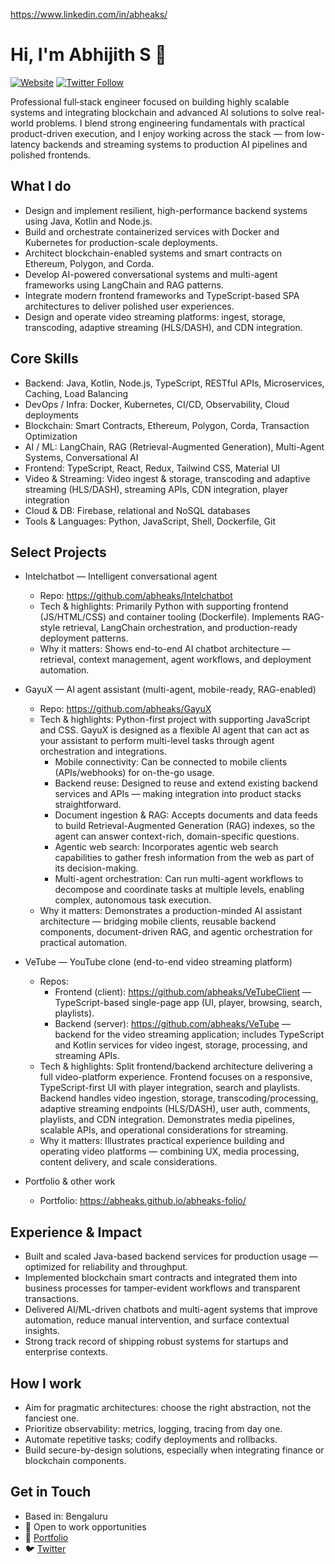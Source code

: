 https://www.linkedin.com/in/abheaks/
# Hi, I'm Abhijith S 👋

[![Website](https://img.shields.io/badge/Portfolio-abheaks.me-blue)](https://abheaks.github.io/abheaks-folio/)
[![Twitter Follow](https://img.shields.io/twitter/follow/abheaks?style=social)](https://twitter.com/abheaks)

Professional full‑stack engineer focused on building highly scalable systems and integrating blockchain and advanced AI solutions to solve real-world problems. I blend strong engineering fundamentals with practical product-driven execution, and I enjoy working across the stack — from low-latency backends and streaming systems to production AI pipelines and polished frontends.

## What I do

- Design and implement resilient, high-performance backend systems using Java, Kotlin and Node.js.
- Build and orchestrate containerized services with Docker and Kubernetes for production-scale deployments.
- Architect blockchain-enabled systems and smart contracts on Ethereum, Polygon, and Corda.
- Develop AI-powered conversational systems and multi-agent frameworks using LangChain and RAG patterns.
- Integrate modern frontend frameworks and TypeScript-based SPA architectures to deliver polished user experiences.
- Design and operate video streaming platforms: ingest, storage, transcoding, adaptive streaming (HLS/DASH), and CDN integration.

## Core Skills

- Backend: Java, Kotlin, Node.js, TypeScript, RESTful APIs, Microservices, Caching, Load Balancing
- DevOps / Infra: Docker, Kubernetes, CI/CD, Observability, Cloud deployments
- Blockchain: Smart Contracts, Ethereum, Polygon, Corda, Transaction Optimization
- AI / ML: LangChain, RAG (Retrieval-Augmented Generation), Multi-Agent Systems, Conversational AI
- Frontend: TypeScript, React, Redux, Tailwind CSS, Material UI
- Video & Streaming: Video ingest & storage, transcoding and adaptive streaming (HLS/DASH), streaming APIs, CDN integration, player integration
- Cloud & DB: Firebase, relational and NoSQL databases
- Tools & Languages: Python, JavaScript, Shell, Dockerfile, Git

## Select Projects

- Intelchatbot — Intelligent conversational agent
  - Repo: https://github.com/abheaks/Intelchatbot
  - Tech & highlights: Primarily Python with supporting frontend (JS/HTML/CSS) and container tooling (Dockerfile). Implements RAG-style retrieval, LangChain orchestration, and production-ready deployment patterns.
  - Why it matters: Shows end-to-end AI chatbot architecture — retrieval, context management, agent workflows, and deployment automation.

- GayuX — AI agent assistant (multi-agent, mobile-ready, RAG-enabled)
  - Repo: https://github.com/abheaks/GayuX
  - Tech & highlights: Python-first project with supporting JavaScript and CSS. GayuX is designed as a flexible AI agent that can act as your assistant to perform multi-level tasks through agent orchestration and integrations.
    - Mobile connectivity: Can be connected to mobile clients (APIs/webhooks) for on-the-go usage.
    - Backend reuse: Designed to reuse and extend existing backend services and APIs — making integration into product stacks straightforward.
    - Document ingestion & RAG: Accepts documents and data feeds to build Retrieval-Augmented Generation (RAG) indexes, so the agent can answer context-rich, domain-specific questions.
    - Agentic web search: Incorporates agentic web search capabilities to gather fresh information from the web as part of its decision-making.
    - Multi-agent orchestration: Can run multi-agent workflows to decompose and coordinate tasks at multiple levels, enabling complex, autonomous task execution.
  - Why it matters: Demonstrates a production-minded AI assistant architecture — bridging mobile clients, reusable backend components, document-driven RAG, and agentic orchestration for practical automation.

- VeTube — YouTube clone (end-to-end video streaming platform)
  - Repos:
    - Frontend (client): https://github.com/abheaks/VeTubeClient — TypeScript-based single-page app (UI, player, browsing, search, playlists).
    - Backend (server): https://github.com/abheaks/VeTube — backend for the video streaming application; includes TypeScript and Kotlin services for video ingest, storage, processing, and streaming APIs.
  - Tech & highlights: Split frontend/backend architecture delivering a full video-platform experience. Frontend focuses on a responsive, TypeScript-first UI with player integration, search and playlists. Backend handles video ingestion, storage, transcoding/processing, adaptive streaming endpoints (HLS/DASH), user auth, comments, playlists, and CDN integration. Demonstrates media pipelines, scalable APIs, and operational considerations for streaming.
  - Why it matters: Illustrates practical experience building and operating video platforms — combining UX, media processing, content delivery, and scale considerations.

- Portfolio & other work
  - Portfolio: https://abheaks.github.io/abheaks-folio/

## Experience & Impact

- Built and scaled Java-based backend services for production usage — optimized for reliability and throughput.
- Implemented blockchain smart contracts and integrated them into business processes for tamper-evident workflows and transparent transactions.
- Delivered AI/ML-driven chatbots and multi-agent systems that improve automation, reduce manual intervention, and surface contextual insights.
- Strong track record of shipping robust systems for startups and enterprise contexts.

## How I work

- Aim for pragmatic architectures: choose the right abstraction, not the fanciest one.
- Prioritize observability: metrics, logging, tracing from day one.
- Automate repetitive tasks; codify deployments and rollbacks.
- Build secure-by-design solutions, especially when integrating finance or blockchain components.

## Get in Touch

- Based in: Bengaluru
- 💼 Open to work opportunities
- 🔗 [Portfolio](https://abheaks.github.io/abheaks-folio/)
- 🐦 [Twitter](https://twitter.com/abheaks)
